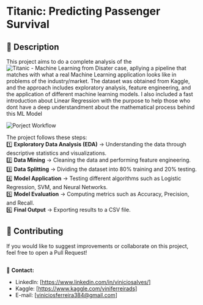 
# Titanic: Predicting Passenger Survival

## 📌 **Description**  
This project aims to do a complete analysis of the ![Titanic - Machine Learning from Disater case](https://www.kaggle.com/c/titanic), apllying a pipeline that matches with what a real Machine Learning application looks like in problems of the industry/market. The dataset was obtained from Kaggle, and the approach includes exploratory analysis, feature engineering, and the application of different machine learning models. I also included a fast introduction about Linear Regression with the purpose to help those who dont have a deep understandment about the mathematical process behind this ML Model

![Porject Workflow](https://github.com/user-attachments/assets/7812534f-333d-4b48-9efa-b5db7ef25a32)

The project follows these steps:  
1️⃣ **Exploratory Data Analysis (EDA)** → Understanding the data through descriptive statistics and visualizations.  
2️⃣ **Data Mining** → Cleaning the data and performing feature engineering.  
3️⃣ **Data Splitting** → Dividing the dataset into 80% training and 20% testing.  
4️⃣ **Model Application** → Testing different algorithms such as Logistic Regression, SVM, and Neural Networks.  
5️⃣ **Model Evaluation** → Computing metrics such as Accuracy, Precision, and Recall.  
6️⃣ **Final Output** → Exporting results to a CSV file.  

## 🤝 **Contributing**  

If you would like to suggest improvements or collaborate on this project, feel free to open a Pull Request!  

##
📧 **Contact:** 
- LinkedIn: [https://www.linkedin.com/in/viniciosalves/]  
- Kaggle: [https://www.kaggle.com/viniferreirads]
- E-mail: [viniciosferreira384@gmail.com]
  



